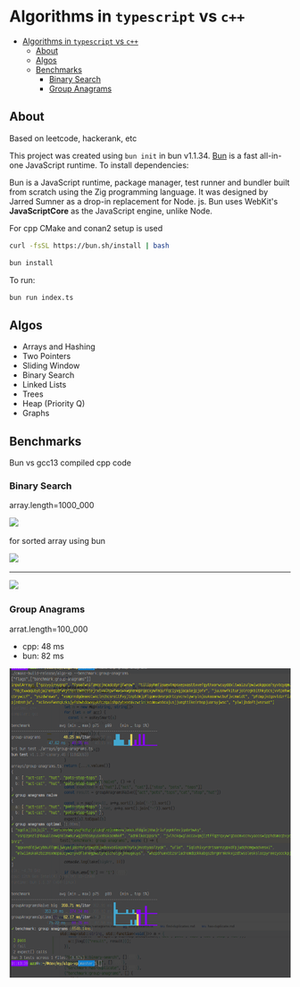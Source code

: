 # Algorithms in `typescript` vs `c++`

<!-- TOC -->
* [Algorithms in `typescript` vs `c++`](#algorithms-in-typescript-vs-c)
  * [About](#about)
  * [Algos](#algos)
  * [Benchmarks](#benchmarks)
    * [Binary Search](#binary-search)
    * [Group Anagrams](#group-anagrams)
<!-- TOC -->

## About

Based on leetcode, hackerank, etc

This project was created using `bun init` in bun v1.1.34. [Bun](https://bun.sh) is a fast all-in-one JavaScript runtime.
To install dependencies:

Bun is a JavaScript runtime, package manager, test runner and bundler built from scratch using the Zig programming language. 
It was designed by Jarred Sumner as a drop-in replacement for Node. js. 
Bun uses WebKit's **JavaScriptCore** as the JavaScript engine, unlike Node.

For cpp CMake and conan2 setup is used

```bash
curl -fsSL https://bun.sh/install | bash
```


```bash
bun install
```

To run:

```bash
bun run index.ts
```



## Algos
- Arrays and Hashing
- Two Pointers
- Sliding Window
- Binary Search
- Linked Lists
- Trees
- Heap (Priority Q)
- Graphs

## Benchmarks

Bun vs gcc13 compiled cpp code

### Binary Search

array.length=1000_000

<img src="docs/cpp-binary-search.png" width="800"/> 

for sorted array using bun 

<img src="docs/ts-binary-search.png" width="800"/>

---

![](docs/bun-vs-cpp-binary-search.png)


### Group Anagrams

arrat.length=100_000

- cpp: 48 ms
- bun: 82 ms

![](docs/group-anagrams.png)

